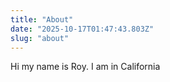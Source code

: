 ```yaml
---
title: "About"
date: "2025-10-17T01:47:43.803Z"
slug: "about"
---
```



Hi my name is Roy. I am in California

